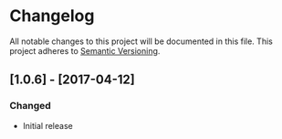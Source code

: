 # Changelog
All notable changes to this project will be documented in this file.
This project adheres to [Semantic Versioning](http://semver.org/).

## [1.0.6] - [2017-04-12]
### Changed
- Initial release

